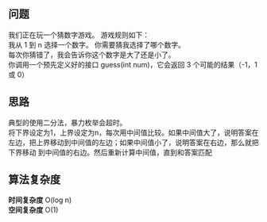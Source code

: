 ## 问题 ## 
我们正在玩一个猜数字游戏。 游戏规则如下：  
我从 1 到 n 选择一个数字。 你需要猜我选择了哪个数字。  
每次你猜错了，我会告诉你这个数字是大了还是小了。  
你调用一个预先定义好的接口 guess(int num)，它会返回 3 个可能的结果（-1，1 或 0）
## 思路 ##
典型的使用二分法，暴力枚举会超时。  
将下界设定为1，上界设定为n，每次用中间值比较。如果中间值大了，说明答案在左边，把上界移动到中间值的左边；如果中间值小了，说明答案在右边，那么就把下界移动
到中间值的右边。然后重新计算中间值，直到和答案匹配
## 算法复杂度 ##
**时间复杂度** O(log n)  
**空间复杂度** O(1)
